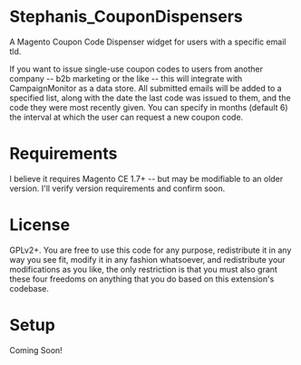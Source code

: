 Stephanis_CouponDispensers
==========================

A Magento Coupon Code Dispenser widget for users with a specific email tld.

If you want to issue single-use coupon codes to users from another company -- b2b marketing or the like -- this will integrate with CampaignMonitor as a data store.  All submitted emails will be added to a specified list, along with the date the last code was issued to them, and the code they were most recently given.  You can specify in months (default 6) the interval at which the user can request a new coupon code.

Requirements
============

I believe it requires Magento CE 1.7+ -- but may be modifiable to an older version.  I'll verify version requirements and confirm soon.

License
=======

GPLv2+.  You are free to use this code for any purpose, redistribute it in any way you see fit, modify it in any fashion whatsoever, and redistribute your modifications as you like, the only restriction is that you must also grant these four freedoms on anything that you do based on this extension's codebase.

Setup
=====

Coming Soon!
